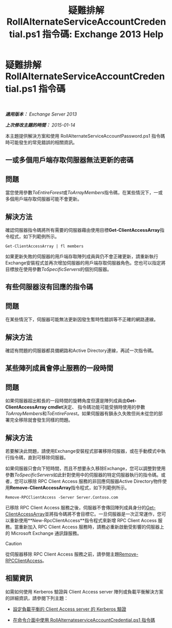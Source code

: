 ﻿---
title: '疑難排解 RollAlternateServiceAccountCredential.ps1 指令碼: Exchange 2013 Help'
TOCTitle: 疑難排解 RollAlternateServiceAccountCredential.ps1 指令碼
ms:assetid: 2bbf36d3-eb89-4f92-a8de-259a7cb64d62
ms:mtpsurl: https://technet.microsoft.com/zh-tw/library/Ff808310(v=EXCHG.150)
ms:contentKeyID: 63913429
ms.date: 05/21/2018
mtps_version: v=EXCHG.150
ms.translationtype: MT
---

# 疑難排解 RollAlternateServiceAccountCredential.ps1 指令碼

 

_**適用版本：** Exchange Server 2013_

_**上次修改主題的時間：** 2015-01-14_

本主題提供解決方案和使用 RollAlternateServiceAccountPassword.ps1 指令碼時可能發生的常見錯誤的相關資訊。

## 一或多個用戶端存取伺服器無法更新的密碼

## 問題

當您使用參數*ToEntireForest*或*ToArrayMembers*指令碼，在某些情況下，一或多個用戶端存取伺服器可能不會更新。

## 解決方法

確認伺服器指令碼將所有需要的伺服器藉由使用目標**Get-ClientAccessArray**指令程式，如下列範例所示。

    Get-ClientAccessArray | fl members

如果更新失敗的伺服器的用戶端存取陣列成員與仍不會正確更新，請重新執行Exchange安裝程式並再次增加伺服器的用戶端存取伺服器角色。您也可以指定將目標放在使用參數*ToSpecificServers*的個別伺服器。

## 有些伺服器沒有回應的指令碼

## 問題

在某些情況下，伺服器可能無法更新因發生暫時性錯誤等不正確的網路連線。

## 解決方法

確認有問題的伺服器都具備網路和Active Directory連線，再試一次指令碼。

## 某些陣列成員會停止服務的一段時間

## 問題

如果伺服器超出較長的一段時間的旋轉角度但還是陣列成員由**Get-ClientAccessArray cmdlet**決定、 指令碼功能可能受損時使用的參數*ToArrayMembers*和*ToEntireForest*。如果伺服器有鎖永久失敗但尚未從您的部署完全移除就會發生同樣的問題。

## 解決方法

若要解決此問題，請使用Exchange安裝程式部署移除伺服器，或在手動模式中執行指令碼，直到可移除伺服器。

如果伺服器只會向下短時間，而且不想要永久移除Exchange，您可以調整對使用參數*ToSpecificServers*如此針對使用中的伺服器的特定伺服器執行的指令碼。或者，您可以移除 RPC Client Access 服務的非回應伺服器Active Directory物件使用**Remove-ClientAccessArray**指令程式，如下列範例所示。

    Remove-RPCClientAccess -Server Server.Contoso.com

已移除 RPC Client Access 服務之後，伺服器不會傳回陣列成員身分的[Get-ClientAccessArray](https://technet.microsoft.com/zh-tw/library/dd297976\(v=exchg.150\))並將指令碼將不會目標它。一旦伺服器是一次正常運作，您可以重新使用**New-RpcClientAccess**指令程式來新增 RPC Client Access 服務。當重新加入 RPC Client Access 服務時，請務必重新啟動受影響的伺服器上的 Microsoft Exchange 通訊錄服務。


> [!CAUTION]  
> 從伺服器移除 RPC Client Access 服務之前，請參閱主題<a href="https://technet.microsoft.com/zh-tw/library/dd298151(v=exchg.150)">Remove-RPCClientAccess</a>。




## 相關資訊

如需如何使用 Kerberos 驗證與 Client Access server 陣列或負載平衡解決方案的詳細資訊，請參閱下列主題：

  - [設定負載平衡的 Client Access server 的 Kerberos 驗證](configuring-kerberos-authentication-for-load-balanced-client-access-servers-exchange-2013-help.md)

  - [在命令介面中使用 RollAlternateserviceAccountCredential.ps1 指令碼](using-the-rollalternateserviceaccountcredential-ps1-script-in-the-shell-exchange-2013-help.md)

